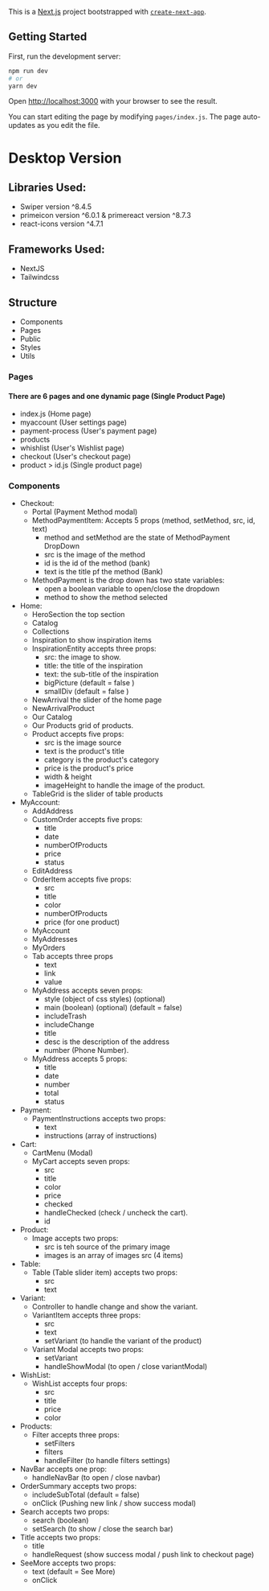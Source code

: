 This is a [Next.js](https://nextjs.org/) project bootstrapped with [`create-next-app`](https://github.com/vercel/next.js/tree/canary/packages/create-next-app).

## Getting Started

First, run the development server:

```bash
npm run dev
# or
yarn dev
```

Open [http://localhost:3000](http://localhost:3000) with your browser to see the result.

You can start editing the page by modifying `pages/index.js`. The page auto-updates as you edit the file.

# Desktop Version

## Libraries Used:

- Swiper version ^8.4.5
- primeicon version ^6.0.1 & primereact version ^8.7.3 
- react-icons version ^4.7.1

## Frameworks Used:

- NextJS
- Tailwindcss

## Structure

- Components
- Pages
- Public
- Styles
- Utils


### Pages

#### There are 6 pages and one dynamic page (Single Product Page)

  - index.js (Home page)
  - myaccount (User settings page)
  - payment-process (User's payment page)
  - products
  - whishlist (User's Wishlist page)
  - checkout (User's checkout page)
  - product > id.js (Single product page)


### Components

- Checkout:
  - Portal (Payment Method modal)
  - MethodPaymentItem: Accepts 5 props (method, setMethod, src, id, text)
    - method and setMethod are the state of MethodPayment DropDown
    - src is the image of the method
    - id is the id of the method (bank)
    - text is the title pf the method (Bank) 
  - MethodPayment is the drop down has two state variables:
    - open a boolean variable to open/close the dropdown
    - method to show the method selected
- Home:
  - HeroSection the top section
  - Catalog 
  - Collections
  - Inspiration to show inspiration items
  - InspirationEntity accepts three props: 
    - src: the image to show.
    - title: the title of the inspiration
    - text: the sub-title of the inspiration 
    - bigPicture (default = false )
    - smallDiv (default = false )
  - NewArrival the slider of the home page
  - NewArrivalProduct
  - Our Catalog
  - Our Products grid of products.
  - Product accepts five props:
    - src is the image source
    - text is the product's title
    - category is the product's category
    - price is the product's price
    - width & height
    - imageHeight to handle the image of the product.
  - TableGrid is the slider of table products
- MyAccount:
  - AddAddress
  - CustomOrder accepts five props:
    - title
    - date
    - numberOfProducts
    - price
    - status
  - EditAddress
  - OrderItem accepts five props:
    - src
    - title
    - color
    - numberOfProducts
    - price (for one product)
  - MyAccount
  - MyAddresses
  - MyOrders
  - Tab accepts three props
    - text
    - link
    - value
  - MyAddress accepts seven props:
    - style (object of css styles) (optional)
    - main (boolean) (optional) (default = false)
    - includeTrash
    - includeChange
    - title
    - desc is the description of the address
    - number (Phone Number).
  - MyAddress accepts 5 props:
    - title
    - date
    - number
    - total
    - status
- Payment:
  - PaymentInstructions accepts two props:
    - text
    - instructions (array of instructions)
- Cart:
  - CartMenu (Modal)
  - MyCart accepts seven props:
    - src
    - title
    - color
    - price
    - checked
    - handleChecked (check / uncheck the cart).
    - id
- Product:
  - Image accepts two props:
    - src is teh source of the primary image
    - images is an array of images src (4 items)
- Table:
  - Table (Table slider item) accepts two props:
    - src
    - text
- Variant:
  - Controller to handle change and show the variant.
  - VariantItem accepts three props:
    - src
    - text
    - setVariant (to handle the variant of the product)
  - Variant Modal accepts two props:
    - setVariant   
    - handleShowModal (to open / close variantModal)
- WishList:
  - WishList accepts four props:
    - src
    - title
    - price
    - color
- Products:
  - Filter accepts three props:
    - setFilters
    - filters
    - handleFilter (to handle filters settings)
- NavBar accepts one prop:
  - handleNavBar (to open / close navbar)
- OrderSummary accepts two props:
  - includeSubTotal (default = false)
  - onClick (Pushing new link / show success modal)
- Search accepts two props: 
  - search (boolean)
  - setSearch (to show / close the search bar)
- Title accepts two props:
  - title
  - handleRequest (show success modal / push link to checkout page)
- SeeMore accepts two props: 
  - text (default = See More)
  - onClick




